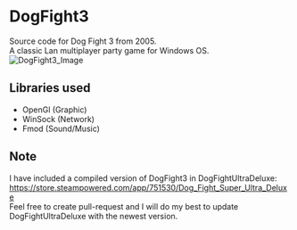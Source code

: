 # DogFight3
Source code for Dog Fight 3 from 2005.  
A classic Lan multiplayer party game for Windows OS.  
![DogFight3_Image](http://logicwork.net/timeline/sparetime/windows_df32.jpg)

## Libraries used
* OpenGl  (Graphic)  
* WinSock (Network)  
* Fmod    (Sound/Music)  

## Note
I have included a compiled version of DogFight3 in DogFightUltraDeluxe:  
https://store.steampowered.com/app/751530/Dog_Fight_Super_Ultra_Deluxe  
Feel free to create pull-request and I will do my best to update DogFightUltraDeluxe with the newest version. 

